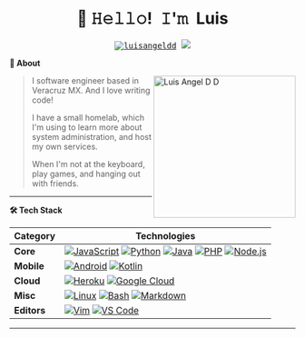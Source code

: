 <!-- Title -->
<h1 align="center" title="...and I'm happy to see you here :)">👋 𝙷𝚎𝚕𝚕𝚘! 𝙸'𝚖 Luis</h1>

<!-- Socials -->
<p align="center">
   <kbd>
  <a href="" title="Views - Luis Angel D D"><img src="https://komarev.com/ghpvc/?username=luisangeldd&label=Profile%20views&color=0e75b6&style=flat" alt="luisangeldd"/></a>
  <a href="https://www.linkedin.com/in/luis-angel-diaz-dorantes" title="LinkedIn - Luis Angel D D"><img src="https://img.shields.io/badge/-Luis_Angel-0072b1?style=flat&logo=Linkedin&logoColor=white" /></a>
  </kbd>
</p>

<!-- About Section -->
  <summary><b>👤 About</b></summary>
    <p>
      <img align="right" height="250" src="https://github.com/luisangeldd/luisangeldd/blob/main/assets/profile_picture.jpg" alt="Luis Angel D D" />
      
<blockquote>

I software engineer based in Veracruz MX. And I love writing code!

I have a small homelab, which I'm using to learn more about system administration, and host my own services. 

When I'm not at the keyboard, play games, and hanging out with friends.

</blockquote>
    
----
  
  </p>

  <!-- Tech Stack -->  
  <summary><b>🛠️ Tech Stack</b></summary>
    <p>

| **Category** | **Technologies** |
| - | - |
**Core** | [![JavaScript](https://img.shields.io/static/v1?label=&message=JavaScript&color=F7DF1E&logo=javascript&logoColor=FFFFFF)](https://www.javascript.com/) [![Python](https://img.shields.io/static/v1?label=&message=Python&color=3C78A9&logo=python&logoColor=FFFFFF)](https://www.python.org/) [![Java](https://img.shields.io/static/v1?label=&message=Java&color=007396&logo=java&logoColor=FFFFFF)](https://www.java.com/) [![PHP](https://img.shields.io/static/v1?label=&message=PHP&color=777BB4&logo=php&logoColor=FFFFFF)](https://www.php.net/) [![Node.js](https://img.shields.io/static/v1?label=&message=Node.js&color=339933&logo=nodedotjs&logoColor=FFFFFF)](https://nodejs.org/)
**Mobile** | [![Android](https://img.shields.io/static/v1?label=&message=Android&color=3DDC84&logo=android&logoColor=FFFFFF)](https://developer.android.com/) [![Kotlin](https://img.shields.io/static/v1?label=&message=Kotlin&color=7F52FF&logo=kotlin&logoColor=FFFFFF)](https://kotlinlang.org/)
**Cloud** | [![Heroku](https://img.shields.io/static/v1?label=&message=Heroku&color=430098&logo=heroku&logoColor=FFFFFF)](https://heroku.com/) [![Google Cloud](https://img.shields.io/static/v1?label=&message=GCP&color=4285F4&logo=googlecloud&logoColor=FFFFFF)](https://cloud.google.com/)
**Misc** | [![Linux](https://img.shields.io/static/v1?label=&message=Linux&color=FCC624&logo=linux&logoColor=FFFFFF)](https://www.linux.org/) [![Bash](https://img.shields.io/static/v1?label=&message=Bash&color=4EAA25&logo=gnubash&logoColor=FFFFFF)](https://www.gnu.org/software/bash/) [![Markdown](https://img.shields.io/static/v1?label=&message=Markdown&color=000000&logo=markdown&logoColor=FFFFFF)](https://en.wikipedia.org/wiki/Markdown)
**Editors** | [![Vim](https://img.shields.io/static/v1?label=&message=Vim&color=019733&logo=vim&logoColor=FFFFFF)](https://www.vim.org/) [![VS Code](https://img.shields.io/static/v1?label=&message=VS%20Code&color=9013FE&logo=visualstudiocode&logoColor=FFFFFF)](https://code.visualstudio.com/)

----      

  </p>
